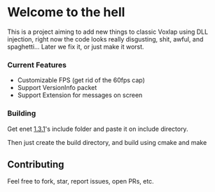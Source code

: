 # Welcome to the hell
This is a project aiming to add new things to classic Voxlap using DLL injection, right now the code looks really disgusting, shit, awful, and spaghetti... Later we fix it, or just make it worst.

### Current Features
- Customizable FPS (get rid of the 60fps cap)
- Support VersionInfo packet
- Support Extension for messages on screen

### Building
Get enet [1.3.1](https://github.com/lsalzman/enet/releases/tag/v1.3.1)'s include folder and paste it on include directory.

Then just create the build directory, and build using cmake and make

## Contributing
Feel free to fork, star, report issues, open PRs, etc.